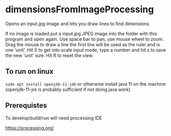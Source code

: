 # dimensionsFromImageProcessing
Opens an input.jpg image and lets you draw lines to find dimensions

If no image is loaded put a input.jpg JPEG image into the folder with this program and open again.
Use space bar to pan, use mouse wheel to zoom.
Drag the mouse to draw a line the first line will be used as the ruler and is one 'unit'.
Hit S to get into scale input mode, type a number and hit s to save the new 'unit' size.
Hit R to reset the view.

## To run on linux
`sudo apt install openjdk-11-jdk`
or otherwise install java 11 on the machine (openjdk-11-jre is probably sufficient if not doing java work)

## Prerequistes
To develop/build/run will need processing IDE

https://processing.org/
